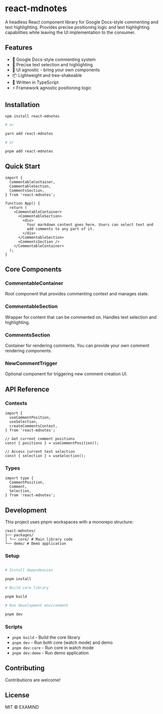 # react-mdnotes

A headless React component library for Google Docs-style commenting and text highlighting. Provides precise positioning logic and text highlighting capabilities while leaving the UI implementation to the consumer.

## Features

- 📝 Google Docs-style commenting system
- 🎯 Precise text selection and highlighting
- 🎨 UI agnostic - bring your own components
- 📦 Lightweight and tree-shakeable
- 💪 Written in TypeScript
- ⚡ Framework agnostic positioning logic

## Installation

```bash
npm install react-mdnotes

# or

yarn add react-mdnotes

# or

pnpm add react-mdnotes
```

## Quick Start

```tsx
import {
  CommentableContainer,
  CommentableSection,
  CommentsSection,
} from 'react-mdnotes';

function App() {
  return (
    <CommentableContainer>
      <CommentableSection>
        <div>
          Your markdown content goes here. Users can select text and
          add comments to any part of it.
        </div>
      </CommentableSection>
      <CommentsSection />
    </CommentableContainer>
  );
}
```

## Core Components

### CommentableContainer

Root component that provides commenting context and manages state.

### CommentableSection

Wrapper for content that can be commented on. Handles text selection and highlighting.

### CommentsSection

Container for rendering comments. You can provide your own comment rendering components.

### NewCommentTrigger

Optional component for triggering new comment creation UI.

## API Reference

### Contexts

```tsx
import {
  useCommentPosition,
  useSelection,
  createCommentsContext,
} from 'react-mdnotes';

// Get current comment positions
const { positions } = useCommentPosition();

// Access current text selection
const { selection } = useSelection();
```

### Types

```tsx
import type {
  CommentPosition,
  Comment,
  Selection,
} from 'react-mdnotes';
```

## Development

This project uses pnpm workspaces with a monorepo structure:

```
react-mdnotes/
├── packages/
│ └── core/ # Main library code
└── demo/ # Demo application
```

### Setup

```bash

# Install dependencies

pnpm install

# Build core library

pnpm build

# Run development environment

pnpm dev
```

### Scripts

- `pnpm build` - Build the core library
- `pnpm dev` - Run both core (watch mode) and demo
- `pnpm dev:core` - Run core in watch mode
- `pnpm dev:demo` - Run demo application

## Contributing

Contributions are welcome!

## License

MIT © EXAMIND
